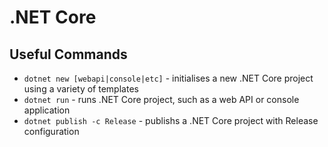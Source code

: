 # .NET Core

## Useful Commands

* `dotnet new [webapi|console|etc]` - initialises a new .NET Core project using a variety of templates
* `dotnet run` - runs .NET Core project, such as a web API or console application
* `dotnet publish -c Release` - publishs a .NET Core project with Release configuration